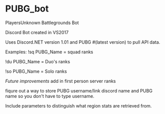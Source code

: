 # PUBG_bot
PlayersUnknown Battlegrounds Bot

Discord Bot created in VS2017

Uses Discord.NET version 1.01 and PUBG #(latest version) to pull API data.

Examples:
!sq PUBG_Name = squad ranks

!du PUBG_Name = Duo's ranks

!so PUBG_Name = Solo ranks

*Future improvements*
add in first person server ranks

fiqure out a way to store PUBG username/link discord name and PUBG name so you don't have to type username. 

Include parameters to distinguish what region stats are retrieved from. 
